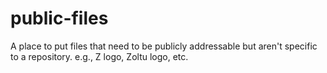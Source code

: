 # public-files
A place to put files that need to be publicly addressable but aren't specific to a repository.  e.g., Z logo, Zoltu logo, etc.
